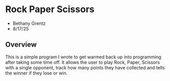 # Rock Paper Scissors

* Bethany Grentz
* 8/17/25

## Overview

This is a simple program I wrote to get warmed back up into programming after taking some time off. It allows the user to play Rock, Paper, Scissors with a single opponent, track how many points they have collected and tells the winner if they lose or win.

